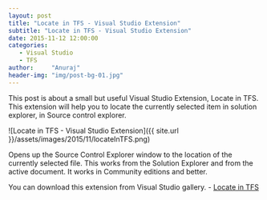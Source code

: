 ```yaml
---
layout: post
title: "Locate in TFS - Visual Studio Extension"
subtitle: "Locate in TFS - Visual Studio Extension"
date: 2015-11-12 12:00:00
categories: 
   - Visual Studio
   - TFS
author:     "Anuraj"
header-img: "img/post-bg-01.jpg"
---
```

This post is about a small but useful Visual Studio Extension, Locate in TFS. This extension will help you to locate the currently selected item in solution explorer, in Source control explorer. 

![Locate in TFS - Visual Studio Extension]({{ site.url }}/assets/images/2015/11/locateInTFS.png)

Opens up the Source Control Explorer window to the location of the currently selected file. This works from the Solution Explorer and from the active document. It works in Community editions and better.

You can download this extension from Visual Studio gallery. - [Locate in TFS](https://visualstudiogallery.msdn.microsoft.com/5cc44f63-4ea8-4c17-8aa4-95037a2d32ef)